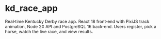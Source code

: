 # kd_race_app
Real‑time Kentucky Derby race app. React 18 front‑end with PixiJS track animation, Node 20 API and PostgreSQL 16 back‑end. Users register, pick a horse, watch the live race, and view results.
